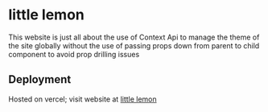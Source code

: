 # little lemon

This website is just all about the use of Context Api to manage the theme of the site globally without the use of passing props down from parent to child component to avoid prop drilling issues

## Deployment

Hosted on vercel; visit website at [little lemon](https://little-lemon-sepia.vercel.app/)
